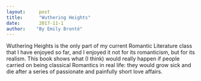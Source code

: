 ```yaml
---
layout:     post
title:      "Wuthering Heights"
date:       2017-11-1
author:    "By Emily Brontë"
---
```


Wuthering Heights is the only part of my current Romantic Literature class that I have enjoyed so far, and I enjoyed it not for its romanticism, but for its realism. This book shows what (I think) would really happen if people carried on being classical Romantics in real life: they would grow sick and die after a series of passionate and painfully short love affairs. 

